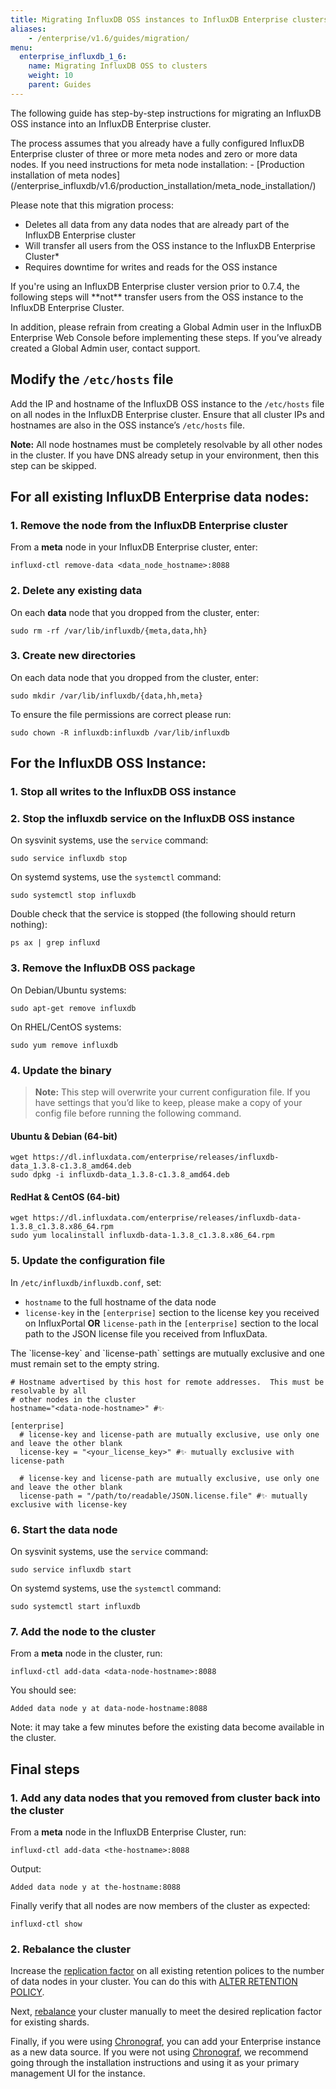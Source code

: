 ```yaml
---
title: Migrating InfluxDB OSS instances to InfluxDB Enterprise clusters
aliases:
    - /enterprise/v1.6/guides/migration/
menu:
  enterprise_influxdb_1_6:
    name: Migrating InfluxDB OSS to clusters
    weight: 10
    parent: Guides
---
```


The following guide has step-by-step instructions for migrating an InfluxDB OSS
instance into an InfluxDB Enterprise cluster.

<dt>
The process assumes that you already have a fully configured InfluxDB Enterprise cluster
of three or more meta nodes and zero or more data nodes. If you need instructions for meta node installation:
- [Production installation of meta nodes](/enterprise_influxdb/v1.6/production_installation/meta_node_installation/)
</dt>

Please note that this migration process:

* Deletes all data from any data nodes that are already part of the InfluxDB Enterprise cluster
* Will transfer all users from the OSS instance to the InfluxDB Enterprise Cluster*
* Requires downtime for writes and reads for the OSS instance

<dt>
If you're using an InfluxDB Enterprise cluster version prior to 0.7.4, the
following steps will **not** transfer users from the OSS instance to the
InfluxDB Enterprise Cluster.
</dt>

In addition, please refrain from creating a Global Admin user in the InfluxDB Enterprise Web Console before implementing these steps. If you’ve already created a Global Admin user, contact support.

## Modify the `/etc/hosts` file

Add the IP and hostname of the InfluxDB OSS instance to the
`/etc/hosts` file on all nodes in the InfluxDB Enterprise cluster.
Ensure that all cluster IPs and hostnames are also in the OSS
instance’s `/etc/hosts` file.

**Note:** All node hostnames must be completely resolvable by all
other nodes in the cluster. If you have DNS already setup in your
environment, then this step can be skipped.

## For all existing InfluxDB Enterprise data nodes:

### 1. Remove the node from the InfluxDB Enterprise cluster

From a **meta** node in your InfluxDB Enterprise cluster, enter:
```
influxd-ctl remove-data <data_node_hostname>:8088
```
### 2. Delete any existing data

On each **data** node that you dropped from the cluster, enter:
```
sudo rm -rf /var/lib/influxdb/{meta,data,hh}
```

### 3. Create new directories

On each data node that you dropped from the cluster, enter:
```
sudo mkdir /var/lib/influxdb/{data,hh,meta}
```
To ensure the file permissions are correct please run:
```
sudo chown -R influxdb:influxdb /var/lib/influxdb
```

## For the InfluxDB OSS Instance:

### 1. Stop all writes to the InfluxDB OSS instance

### 2. Stop the influxdb service on the InfluxDB OSS instance

On sysvinit systems, use the `service` command:
```
sudo service influxdb stop
```

On systemd systems, use the `systemctl` command:
```
sudo systemctl stop influxdb
```

Double check that the service is stopped (the following should return nothing):
```
ps ax | grep influxd
```

### 3. Remove the InfluxDB OSS package

On Debian/Ubuntu systems:
```
sudo apt-get remove influxdb
```

On RHEL/CentOS systems:
```
sudo yum remove influxdb
```

### 4. Update the binary

> **Note:** This step will overwrite your current configuration file.
If you have settings that you’d like to keep, please make a copy of your config file before running the following command.

#### Ubuntu & Debian (64-bit)
```
wget https://dl.influxdata.com/enterprise/releases/influxdb-data_1.3.8-c1.3.8_amd64.deb
sudo dpkg -i influxdb-data_1.3.8-c1.3.8_amd64.deb
```

#### RedHat & CentOS (64-bit)
```
wget https://dl.influxdata.com/enterprise/releases/influxdb-data-1.3.8_c1.3.8.x86_64.rpm
sudo yum localinstall influxdb-data-1.3.8_c1.3.8.x86_64.rpm
```

### 5. Update the configuration file

In `/etc/influxdb/influxdb.conf`, set:

* `hostname` to the full hostname of the data node
* `license-key` in the `[enterprise]` section to the license key you received on InfluxPortal **OR** `license-path`
in the `[enterprise]` section to the local path to the JSON license file you received from InfluxData.

<dt>
The `license-key` and `license-path` settings are mutually exclusive and one must remain set to the empty string.
</dt>

```
# Hostname advertised by this host for remote addresses.  This must be resolvable by all
# other nodes in the cluster
hostname="<data-node-hostname>" #✨

[enterprise]
  # license-key and license-path are mutually exclusive, use only one and leave the other blank
  license-key = "<your_license_key>" #✨ mutually exclusive with license-path

  # license-key and license-path are mutually exclusive, use only one and leave the other blank
  license-path = "/path/to/readable/JSON.license.file" #✨ mutually exclusive with license-key
```

### 6. Start the data node

On sysvinit systems, use the `service` command:
```
sudo service influxdb start
```

On systemd systems, use the `systemctl` command:
```
sudo systemctl start influxdb
```

### 7. Add the node to the cluster

From a **meta** node in the cluster, run:
```
influxd-ctl add-data <data-node-hostname>:8088
```
You should see:
```
Added data node y at data-node-hostname:8088
```

Note: it may take a few minutes before the existing data become available in the cluster.

## Final steps

### 1. Add any data nodes that you removed from cluster back into the cluster

From a **meta** node in the InfluxDB Enterprise Cluster, run:
```
influxd-ctl add-data <the-hostname>:8088
```
Output:
```
Added data node y at the-hostname:8088
```

Finally verify that all nodes are now members of the cluster as expected:

```
influxd-ctl show
```

### 2. Rebalance the cluster

Increase the [replication factor](/enterprise_influxdb/v1.6/concepts/glossary/#replication-factor)
on all existing retention polices to the number of data nodes in your cluster.
You can do this with [ALTER RETENTION POLICY](/influxdb/v1.6/query_language/database_management/#modify-retention-policies-with-alter-retention-policy).

Next, [rebalance](/enterprise_influxdb/v1.6/guides/rebalance/) your cluster manually to meet the desired
replication factor for existing shards.

Finally, if you were using [Chronograf](/chronograf/latest/), you can
add your Enterprise instance as a new data source.  If you were not using
[Chronograf](/chronograf/latest/introduction/installation/), we recommend going through
the installation instructions and using it as your primary management UI for the instance.
